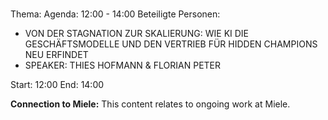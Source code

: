 # 
Thema: 
Agenda: 12:00 - 14:00
Beteiligte Personen:
- VON DER STAGNATION ZUR SKALIERUNG: WIE KI DIE GESCHÄFTSMODELLE UND DEN VERTRIEB FÜR HIDDEN CHAMPIONS NEU ERFINDET
- SPEAKER: THIES HOFMANN & FLORIAN PETER

Start: 12:00
End: 14:00

**Connection to Miele:** This content relates to ongoing work at Miele.
